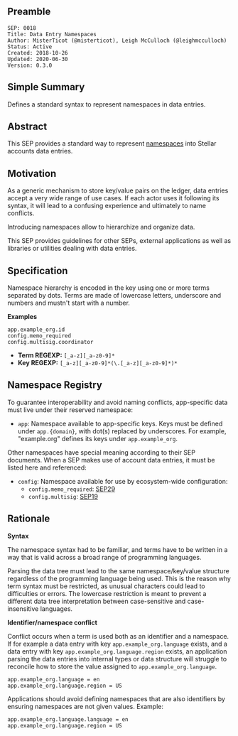 ## Preamble

```
SEP: 0018
Title: Data Entry Namespaces
Author: MisterTicot (@misterticot), Leigh McCulloch (@leighmcculloch)
Status: Active
Created: 2018-10-26
Updated: 2020-06-30
Version: 0.3.0
```

## Simple Summary

Defines a standard syntax to represent namespaces in data entries.

## Abstract

This SEP provides a standard way to represent [namespaces](https://en.wikipedia.org/wiki/Namespace) into Stellar
accounts data entries.

## Motivation

As a generic mechanism to store key/value pairs on the ledger, data entries accept a very wide range of use cases. If
each actor uses it following its syntax, it will lead to a confusing experience and ultimately to name conflicts.

Introducing namespaces allow to hierarchize and organize data.

This SEP provides guidelines for other SEPs, external applications as well as libraries or utilities dealing with data
entries.

## Specification

Namespace hierarchy is encoded in the key using one or more terms separated by dots. Terms are made of lowercase
letters, underscore and numbers and mustn't start with a number.

**Examples**

```
app.example_org.id
config.memo_required
config.multisig.coordinator
```

- **Term REGEXP:** `[_a-z][_a-z0-9]*`
- **Key REGEXP:** `[_a-z][_a-z0-9]*(\.[_a-z][_a-z0-9]*)*`

## Namespace Registry

To guarantee interoperability and avoid naming conflicts, app-specific data must live under their reserved namespace:

- `app`: Namespace available to app-specific keys. Keys must be defined under `app.{domain}`, with dot(s) replaced by
  underscores. For example, "example.org" defines its keys under `app.example_org`.

Other namespaces have special meaning according to their SEP documents. When a SEP makes use of account data entries, it
must be listed here and referenced:

- `config`: Namespace available for use by ecosystem-wide configuration:
  - `config.memo_required`: [SEP29](sep-0029.md)
  - `config.multisig`: [SEP19](sep-0019.md)

## Rationale

**Syntax**

The namespace syntax had to be familiar, and terms have to be written in a way that is valid across a broad range of
programming languages.

Parsing the data tree must lead to the same namespace/key/value structure regardless of the programming language being
used. This is the reason why term syntax must be restricted, as unusual characters could lead to difficulties or errors.
The lowercase restriction is meant to prevent a different data tree interpretation between case-sensitive and
case-insensitive languages.

**Identifier/namespace conflict**

Conflict occurs when a term is used both as an identifier and a namespace. If for example a data entry with key
`app.example_org.language` exists, and a data entry with key `app.example_org.language.region` exists, an application
parsing the data entries into internal types or data structure will struggle to reconcile how to store the value
assigned to `app.example_org.language`.

```
app.example_org.language = en
app.example_org.language.region = US
```

Applications should avoid defining namespaces that are also identifiers by ensuring namespaces are not given values.
Example:

```
app.example_org.language.language = en
app.example_org.language.region = US
```
